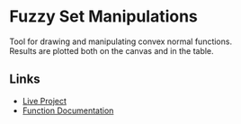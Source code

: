 # Fuzzy Set Manipulations

Tool for drawing and manipulating convex normal functions.  
Results are plotted both on the canvas and in the table.

##  Links

- [Live Project](https://buddyhannah.github.io/point-plotter/)
- [Function Documentation](https://buddyhannah.github.io/point-plotter/docs)
